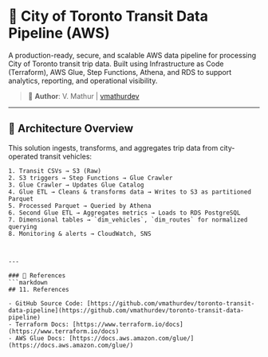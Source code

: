 # 🚌 City of Toronto Transit Data Pipeline (AWS)

A production-ready, secure, and scalable AWS data pipeline for processing City of Toronto transit trip data. Built using Infrastructure as Code (Terraform), AWS Glue, Step Functions, Athena, and RDS to support analytics, reporting, and operational visibility.

> 🔗 **Author**: V. Mathur | [vmathurdev](https://github.com/vmathurdev)  

---

## 📐 Architecture Overview

This solution ingests, transforms, and aggregates trip data from city-operated transit vehicles:

```plaintext
1. Transit CSVs → S3 (Raw)
2. S3 triggers → Step Functions → Glue Crawler
3. Glue Crawler → Updates Glue Catalog
4. Glue ETL → Cleans & transforms data → Writes to S3 as partitioned Parquet
5. Processed Parquet → Queried by Athena
6. Second Glue ETL → Aggregates metrics → Loads to RDS PostgreSQL
7. Dimensional tables → `dim_vehicles`, `dim_routes` for normalized querying
8. Monitoring & alerts → CloudWatch, SNS



---

### 📍 References
```markdown
## 11. References

- GitHub Source Code: [https://github.com/vmathurdev/toronto-transit-data-pipeline](https://github.com/vmathurdev/toronto-transit-data-pipeline)
- Terraform Docs: [https://www.terraform.io/docs](https://www.terraform.io/docs)
- AWS Glue Docs: [https://docs.aws.amazon.com/glue/](https://docs.aws.amazon.com/glue/)
